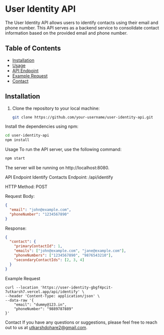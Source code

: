# User Identity API

The User Identity API allows users to identify contacts using their email and phone number. This API serves as a backend service to consolidate contact information based on the provided email and phone number.

## Table of Contents

- [Installation](#installation)
- [Usage](#usage)
- [API Endpoint](#api-endpoint)
- [Example Request](#example-request)
- [Contact](#contact)

## Installation

1. Clone the repository to your local machine:

   ```bash
   git clone https://github.com/your-username/user-identity-api.git
Install the dependencies using npm:

```bash
cd user-identity-api
npm install
```
Usage
To run the API server, use the following command:

```bash
npm start
```
The server will be running on http://localhost:8080.

API Endpoint
Identify Contacts
Endpoint: /api/identify

HTTP Method: POST

Request Body:

```json
{
  "email": "john@example.com",
  "phoneNumber": "1234567890"
}
```
Response:

```json
{
  "contact": {
    "primaryContactId": 1,
    "emails": ["john@example.com", "jane@example.com"],
    "phoneNumbers": ["1234567890", "9876543210"],
    "secondaryContactIds": [2, 3, 4]
  }
}
```
Example Request
```curl
curl --location 'https://user-identity-gbgf4pcit-7utkarsh7.vercel.app/api/identify' \
--header 'Content-Type: application/json' \
--data-raw '{
    "email": "dummy@123.in",
    "phoneNumber": "9889787889"
}'
```

Contact
If you have any questions or suggestions, please feel free to reach out to us at utkarshdohare2@gmail.com.

